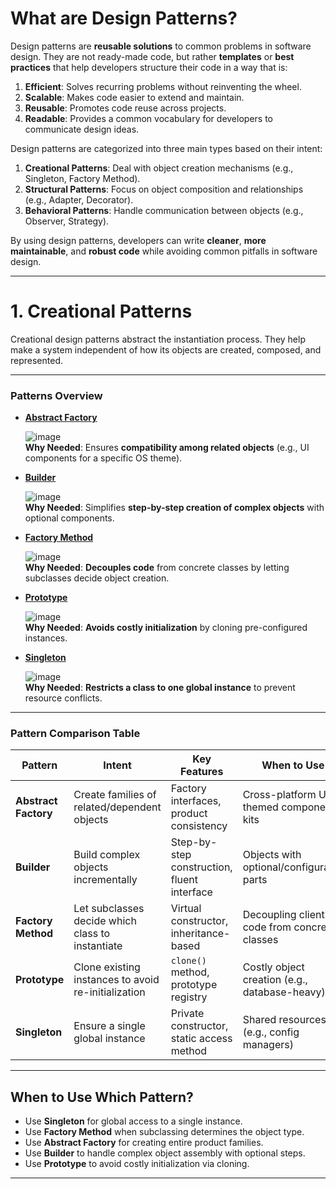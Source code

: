 # **What are Design Patterns?**

Design patterns are **reusable solutions** to common problems in software design. They are not ready-made code, but rather **templates** or **best practices** that help developers structure their code in a way that is:

1. **Efficient**: Solves recurring problems without reinventing the wheel.
2. **Scalable**: Makes code easier to extend and maintain.
3. **Reusable**: Promotes code reuse across projects.
4. **Readable**: Provides a common vocabulary for developers to communicate design ideas.

Design patterns are categorized into three main types based on their intent:

1. **Creational Patterns**: Deal with object creation mechanisms (e.g., Singleton, Factory Method).
2. **Structural Patterns**: Focus on object composition and relationships (e.g., Adapter, Decorator).
3. **Behavioral Patterns**: Handle communication between objects (e.g., Observer, Strategy).

By using design patterns, developers can write **cleaner**, **more maintainable**, and **robust code** while avoiding common pitfalls in software design.

---

# 1. Creational Patterns

Creational design patterns abstract the instantiation process. They help make a system independent of how its objects are created, composed, and represented.

---

### **Patterns Overview**

- **[Abstract Factory](./Creational/Abstract_Factory.cpp)**
  
  ![image](https://github.com/user-attachments/assets/5058b9c6-8163-44a7-8080-feda18f55406)  
  **Why Needed**: Ensures **compatibility among related objects** (e.g., UI components for a specific OS theme).  

- **[Builder](./Creational/Builder.cpp)**
  
  ![image](https://github.com/user-attachments/assets/8e7a7c24-c860-4fc1-be2b-a3f9679fac65)  
  **Why Needed**: Simplifies **step-by-step creation of complex objects** with optional components.   

- **[Factory Method](./Creational/Factory_Method.cpp)**
  
  ![image](https://github.com/user-attachments/assets/c2ca6208-953c-4ae7-9331-939929de3848)  
  **Why Needed**: **Decouples code** from concrete classes by letting subclasses decide object creation.  

- **[Prototype](./Creational/Prototype.cpp)**
  
  ![image](https://github.com/user-attachments/assets/fe6bcd08-1e83-40cb-8eab-9ff07862a421)  
  **Why Needed**: **Avoids costly initialization** by cloning pre-configured instances.  

- **[Singleton](./Creational/Singleton.cpp)**
  
  ![image](https://github.com/user-attachments/assets/bb2687cf-b62c-4e3e-a5c7-4098f1b0d2dd)  
  **Why Needed**: **Restricts a class to one global instance** to prevent resource conflicts.
  
---

### **Pattern Comparison Table**

| Pattern          | Intent                                                                 | Key Features                                  | When to Use                                      |
|------------------|-----------------------------------------------------------------------|----------------------------------------------|--------------------------------------------------|
| **Abstract Factory** | Create families of related/dependent objects                        | Factory interfaces, product consistency      | Cross-platform UI, themed component kits         |
| **Builder**      | Build complex objects incrementally                                   | Step-by-step construction, fluent interface  | Objects with optional/configurable parts         |
| **Factory Method** | Let subclasses decide which class to instantiate                     | Virtual constructor, inheritance-based       | Decoupling client code from concrete classes     |
| **Prototype**    | Clone existing instances to avoid re-initialization                   | `clone()` method, prototype registry         | Costly object creation (e.g., database-heavy)    |
| **Singleton**    | Ensure a single global instance                                       | Private constructor, static access method    | Shared resources (e.g., config managers)         |

---

## When to Use Which Pattern?
- Use **Singleton** for global access to a single instance.  
- Use **Factory Method** when subclassing determines the object type.  
- Use **Abstract Factory** for creating entire product families.  
- Use **Builder** to handle complex object assembly with optional steps.  
- Use **Prototype** to avoid costly initialization via cloning.  

---
